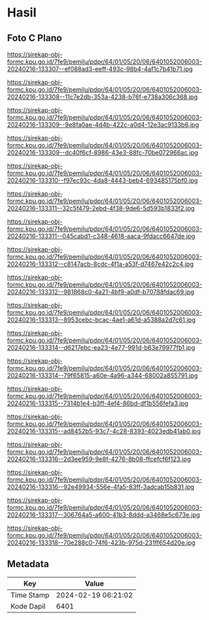 # Hasil

## Foto C Plano

https://sirekap-obj-formc.kpu.go.id/7fe9/pemilu/pdpr/64/01/05/20/06/6401052006003-20240216-133307--ef088ad3-eeff-493c-98b4-4af1c7b41b71.jpg

https://sirekap-obj-formc.kpu.go.id/7fe9/pemilu/pdpr/64/01/05/20/06/6401052006003-20240216-133308--11c7e2db-353a-4238-b76f-e738a306c368.jpg

https://sirekap-obj-formc.kpu.go.id/7fe9/pemilu/pdpr/64/01/05/20/06/6401052006003-20240216-133309--9e8fa0ae-4d4b-422c-a0d4-12e3ac9133b6.jpg

https://sirekap-obj-formc.kpu.go.id/7fe9/pemilu/pdpr/64/01/05/20/06/6401052006003-20240216-133309--dc40f6cf-8986-43e3-88fc-70be072966ac.jpg

https://sirekap-obj-formc.kpu.go.id/7fe9/pemilu/pdpr/64/01/05/20/06/6401052006003-20240216-133310--f97ec93c-4da8-4443-beb4-693485175bf0.jpg

https://sirekap-obj-formc.kpu.go.id/7fe9/pemilu/pdpr/64/01/05/20/06/6401052006003-20240216-133311--32c5f479-2ebd-4f38-9de6-5d593b1833f2.jpg

https://sirekap-obj-formc.kpu.go.id/7fe9/pemilu/pdpr/64/01/05/20/06/6401052006003-20240216-133311--045cabd1-c348-4618-aaca-9fdacc6647de.jpg

https://sirekap-obj-formc.kpu.go.id/7fe9/pemilu/pdpr/64/01/05/20/06/6401052006003-20240216-133312--c8147acb-8cdc-4f1a-a53f-d7467e42c2c4.jpg

https://sirekap-obj-formc.kpu.go.id/7fe9/pemilu/pdpr/64/01/05/20/06/6401052006003-20240216-133312--981868c0-4a21-4bf9-a0df-b70788fdac69.jpg

https://sirekap-obj-formc.kpu.go.id/7fe9/pemilu/pdpr/64/01/05/20/06/6401052006003-20240216-133313--8953cebc-bcac-4ae1-a61d-a5388a2d7c61.jpg

https://sirekap-obj-formc.kpu.go.id/7fe9/pemilu/pdpr/64/01/05/20/06/6401052006003-20240216-133314--d6217ebc-ea23-4e77-991d-b63e79977fb1.jpg

https://sirekap-obj-formc.kpu.go.id/7fe9/pemilu/pdpr/64/01/05/20/06/6401052006003-20240216-133314--79f65815-a60e-4a96-a344-68002a855791.jpg

https://sirekap-obj-formc.kpu.go.id/7fe9/pemilu/pdpr/64/01/05/20/06/6401052006003-20240216-133315--7314b1e4-b3ff-4ef4-86bd-df1b556fefa3.jpg

https://sirekap-obj-formc.kpu.go.id/7fe9/pemilu/pdpr/64/01/05/20/06/6401052006003-20240216-133315--ad8452b5-93c7-4c28-8393-4023edb41ab0.jpg

https://sirekap-obj-formc.kpu.go.id/7fe9/pemilu/pdpr/64/01/05/20/06/6401052006003-20240216-133316--2d3ee959-9e8f-4276-8b08-ffcefcf6f123.jpg

https://sirekap-obj-formc.kpu.go.id/7fe9/pemilu/pdpr/64/01/05/20/06/6401052006003-20240216-133316--92e49934-556e-4fa5-83ff-3adcab15b831.jpg

https://sirekap-obj-formc.kpu.go.id/7fe9/pemilu/pdpr/64/01/05/20/06/6401052006003-20240216-133317--306764a5-a600-41b3-8ddd-a3468e5c673e.jpg

https://sirekap-obj-formc.kpu.go.id/7fe9/pemilu/pdpr/64/01/05/20/06/6401052006003-20240216-133318--70e288c0-74f6-423b-975d-231ff654d20e.jpg


## Metadata

| Key        | Value               |
| ---------- | ------------------- |
| Time Stamp | 2024-02-19 06:21:02 |
| Kode Dapil | 6401                |



